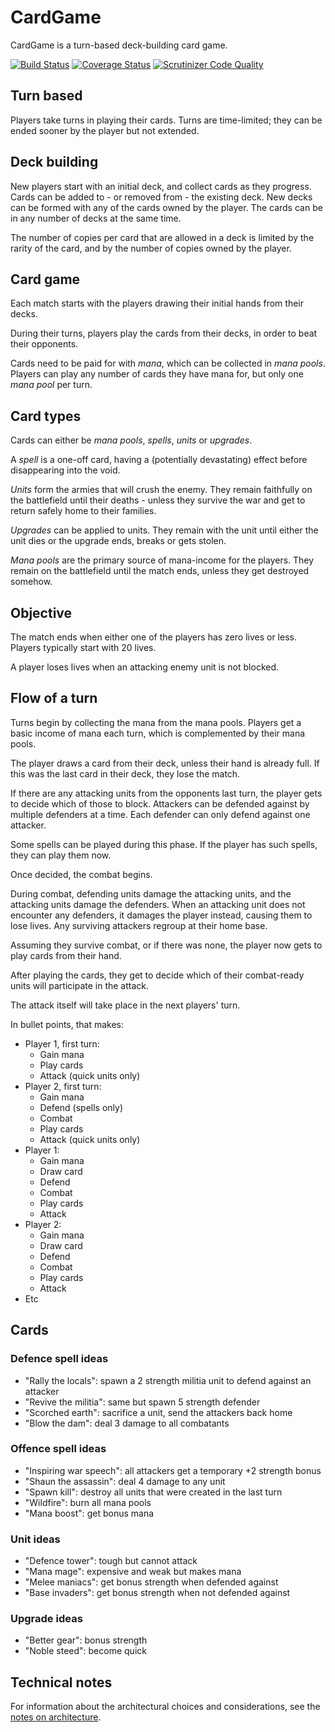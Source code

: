 # CardGame
CardGame is a turn-based deck-building card game.

[![Build Status](https://travis-ci.org/Stratadox/CardGame.svg?branch=master)](https://travis-ci.org/Stratadox/CardGame)
[![Coverage Status](https://coveralls.io/repos/github/Stratadox/CardGame/badge.svg?branch=master)](https://coveralls.io/github/Stratadox/CardGame?branch=master)
[![Scrutinizer Code Quality](https://scrutinizer-ci.com/g/Stratadox/CardGame/badges/quality-score.png?b=master)](https://scrutinizer-ci.com/g/Stratadox/CardGame/?branch=master)

## Turn based
Players take turns in playing their cards.
Turns are time-limited; they can be ended sooner by the player but not extended.

## Deck building
New players start with an initial deck, and collect cards as they progress.
Cards can be added to - or removed from - the existing deck.
New decks can be formed with any of the cards owned by the player.
The cards can be in any number of decks at the same time.

The number of copies per card that are allowed in a deck is limited by the 
rarity of the card, and by the number of copies owned by the player.

## Card game
Each match starts with the players drawing their initial hands from their decks.

During their turns, players play the cards from their decks, in order to beat 
their opponents.

Cards need to be paid for with *mana*, which can be collected in *mana pools*.
Players can play any number of cards they have mana for, but only one *mana pool*
per turn.

## Card types
Cards can either be *mana pools*, *spells*, *units* or *upgrades*.

A *spell* is a one-off card, having a (potentially devastating) effect before 
disappearing into the void.

*Units* form the armies that will crush the enemy. They remain faithfully on the 
battlefield until their deaths - unless they survive the war and get to return 
safely home to their families.

*Upgrades* can be applied to units. They remain with the unit until either 
the unit dies or the upgrade ends, breaks or gets stolen.

*Mana pools* are the primary source of mana-income for the players. They remain 
on the battlefield until the match ends, unless they get destroyed somehow.

## Objective
The match ends when either one of the players has zero lives or less.
Players typically start with 20 lives.

A player loses lives when an attacking enemy unit is not blocked.

## Flow of a turn
Turns begin by collecting the mana from the mana pools.
Players get a basic income of mana each turn, which is complemented by their 
mana pools.

The player draws a card from their deck, unless their hand is already full.
If this was the last card in their deck, they lose the match.

If there are any attacking units from the opponents last turn, the player gets 
to decide which of those to block.
Attackers can be defended against by multiple defenders at a time. 
Each defender can only defend against one attacker.

Some spells can be played during this phase.
If the player has such spells, they can play them now.

Once decided, the combat begins.

During combat, defending units damage the attacking units, and the attacking 
units damage the defenders.
When an attacking unit does not encounter any defenders, it damages the player 
instead, causing them to lose lives. Any surviving attackers regroup at their 
home base.

Assuming they survive combat, or if there was none, the player now gets to play 
cards from their hand.


After playing the cards, they get to decide which of their combat-ready units 
will participate in the attack.

The attack itself will take place in the next players' turn.

In bullet points, that makes:
- Player 1, first turn:
  - Gain mana
  - Play cards
  - Attack (quick units only)
- Player 2, first turn:
  - Gain mana
  - Defend (spells only)
  - Combat
  - Play cards
  - Attack (quick units only)
- Player 1:
  - Gain mana
  - Draw card
  - Defend
  - Combat
  - Play cards
  - Attack
- Player 2:
  - Gain mana
  - Draw card
  - Defend
  - Combat
  - Play cards
  - Attack
- Etc

## Cards

### Defence spell ideas
- "Rally the locals": spawn a 2 strength militia unit to defend against an attacker
- "Revive the militia": same but spawn 5 strength defender
- "Scorched earth": sacrifice a unit, send the attackers back home
- "Blow the dam": deal 3 damage to all combatants
### Offence spell ideas
- "Inspiring war speech": all attackers get a temporary +2 strength bonus
- "Shaun the assassin": deal 4 damage to any unit
- "Spawn kill": destroy all units that were created in the last turn
- "Wildfire": burn all mana pools
- "Mana boost": get bonus mana
### Unit ideas
- "Defence tower": tough but cannot attack
- "Mana mage": expensive and weak but makes mana
- "Melee maniacs": get bonus strength when defended against
- "Base invaders": get bonus strength when not defended against
### Upgrade ideas
- "Better gear": bonus strength
- "Noble steed": become quick

## Technical notes
For information about the architectural choices and considerations, see the 
[notes on architecture](notes/README.md).
